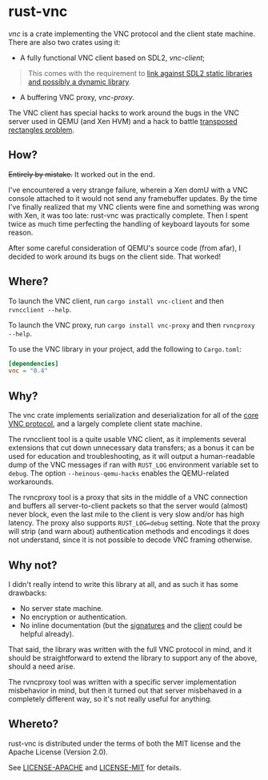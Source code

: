 rust-vnc
========

_vnc_ is a crate implementing the VNC protocol and the client
state machine. There are also two crates using it:

  * A fully functional VNC client based on SDL2, _vnc-client_;
  > This comes with the requirement to [link against SDL2 static libraries and possibly a dynamic library](https://github.com/Rust-SDL2/rust-sdl2#requirements).
  * A buffering VNC proxy, _vnc-proxy_.

The VNC client has special hacks to work around the bugs in the VNC server
used in QEMU (and Xen HVM) and a hack to battle [transposed rectangles problem](https://i.imgur.com/l5nEhU4.png).

How?
----

~~Entirely by mistake.~~ It worked out in the end.

I've encountered a very strange failure, wherein a Xen domU with a VNC console
attached to it would not send any framebuffer updates. By the time I've
finally realized that my VNC clients were fine and something was wrong with
Xen, it was too late: rust-vnc was practically complete. Then I spent twice
as much time perfecting the handling of keyboard layouts for some reason.

After some careful consideration of QEMU's source code (from afar), I decided
to work around its bugs on the client side. That worked!

Where?
------

To launch the VNC client, run `cargo install vnc-client` and then
`rvncclient --help`.

To launch the VNC proxy, run `cargo install vnc-proxy` and then
`rvncproxy --help`.

To use the VNC library in your project, add the following to `Cargo.toml`:

```toml
[dependencies]
vnc = "0.4"
```

Why?
----

The vnc crate implements serialization and deserialization for all of
the [core VNC protocol][vnc], and a largely complete client state machine.

The rvncclient tool is a quite usable VNC client, as it implements
several extensions that cut down unnecessary data transfers; as a bonus
it can be used for education and troubleshooting, as it will output
a human-readable dump of the VNC messages if ran with `RUST_LOG` environment
variable set to `debug`. The option `--heinous-qemu-hacks` enables
the QEMU-related workarounds.

The rvncproxy tool is a proxy that sits in the middle of a VNC connection
and buffers all server-to-client packets so that the server would (almost)
never block, even the last mile to the client is very slow and/or
has high latency. The proxy also supports `RUST_LOG=debug` setting.
Note that the proxy will strip (and warn about) authentication methods and
encodings it does not understand, since it is not possible to decode
VNC framing otherwise.

[vnc]: https://www.realvnc.com/docs/rfbproto.pdf

Why not?
--------

I didn't really intend to write this library at all, and as such it has
some drawbacks:

  * No server state machine.
  * No encryption or authentication.
  * No inline documentation (but the [signatures][doc] and the [client][]
    could be helpful already).

That said, the library was written with the full VNC protocol in mind,
and it should be straightforward to extend the library to support
any of the above, should a need arise.

The rvncproxy tool was written with a specific server implementation
misbehavior in mind, but then it turned out that server misbehaved
in a completely different way, so it's not really useful for anything.

[doc]: https://whitequark.github.io/rust-vnc/vnc/
[client]: src/bin/rvncclient.rs

Whereto?
--------

rust-vnc is distributed under the terms of both the MIT license
and the Apache License (Version 2.0).

See [LICENSE-APACHE](LICENSE-APACHE) and [LICENSE-MIT](LICENSE-MIT)
for details.
